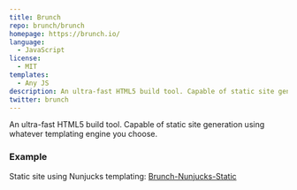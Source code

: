 ```yaml
---
title: Brunch
repo: brunch/brunch
homepage: https://brunch.io/
language:
  - JavaScript
license:
  - MIT
templates:
  - Any JS
description: An ultra-fast HTML5 build tool. Capable of static site generation.
twitter: brunch
---
```


An ultra-fast HTML5 build tool. Capable of static site generation using whatever
templating engine you choose.

### Example

Static site using Nunjucks templating:
[Brunch-Nunjucks-Static](https://github.com/gcallsen/brunch-nunjucks-static)
